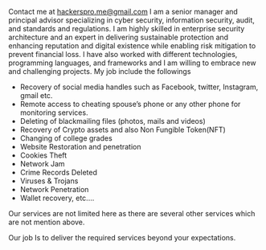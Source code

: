 Contact me at hackerspro.me@gmail.com
I am a senior manager and principal advisor specializing in cyber security, information security, audit, and standards and regulations. 
I am highly skilled in enterprise security architecture and an expert in delivering sustainable protection and enhancing reputation and digital existence while enabling risk mitigation to prevent financial loss. 
I have also worked with different technologies, programming languages, and frameworks and I am willing to embrace new and challenging projects. 
My job include the followings
* Recovery of social media handles such as Facebook, twitter, Instagram, gmail etc.
 * Remote access to cheating spouse’s phone or any other phone for monitoring services. 
* Deleting of blackmailing files (photos, mails and videos)
* Recovery of Crypto assets and also Non Fungible Token(NFT)
* Changing of college grades 
* Website Restoration and penetration
* Cookies Theft 
* Network Jam 
* Crime Records Deleted 
 * Viruses & Trojans
 * Network Penetration
* Wallet recovery, etc.... 

Our services are not limited here as there are several other services which are not mention above.

 Our job Is to deliver the required services beyond your expectations. 


